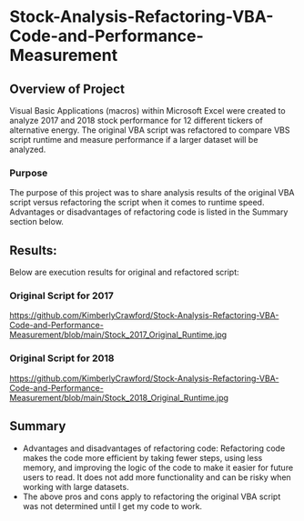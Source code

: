 # Stock-Analysis-Refactoring-VBA-Code-and-Performance-Measurement

## Overview of Project
Visual Basic Applications (macros) within Microsoft Excel were created to analyze 2017 and 2018 stock performance for 12 different tickers of alternative energy. The original VBA script was refactored to compare VBS script runtime and measure performance if a larger dataset will be analyzed.

### Purpose
The purpose of this project was to share analysis results of the original VBA script versus refactoring the script when it comes to runtime speed. Advantages or disadvantages of refactoring code is listed in the Summary section below. 

## Results: 
Below are execution results for original and refactored script:

### Original Script for 2017
https://github.com/KimberlyCrawford/Stock-Analysis-Refactoring-VBA-Code-and-Performance-Measurement/blob/main/Stock_2017_Original_Runtime.jpg

### Original Script for 2018
https://github.com/KimberlyCrawford/Stock-Analysis-Refactoring-VBA-Code-and-Performance-Measurement/blob/main/Stock_2018_Original_Runtime.jpg

## Summary

- Advantages and disadvantages of refactoring code: Refactoring code makes the code more efficient by taking fewer steps, using less memory, and improving the logic of the code to make it easier for future users to read. It does not add more functionality and can be risky when working with large datasets. 
- The above pros and cons apply to refactoring the original VBA script was not determined until I get my code to work.
